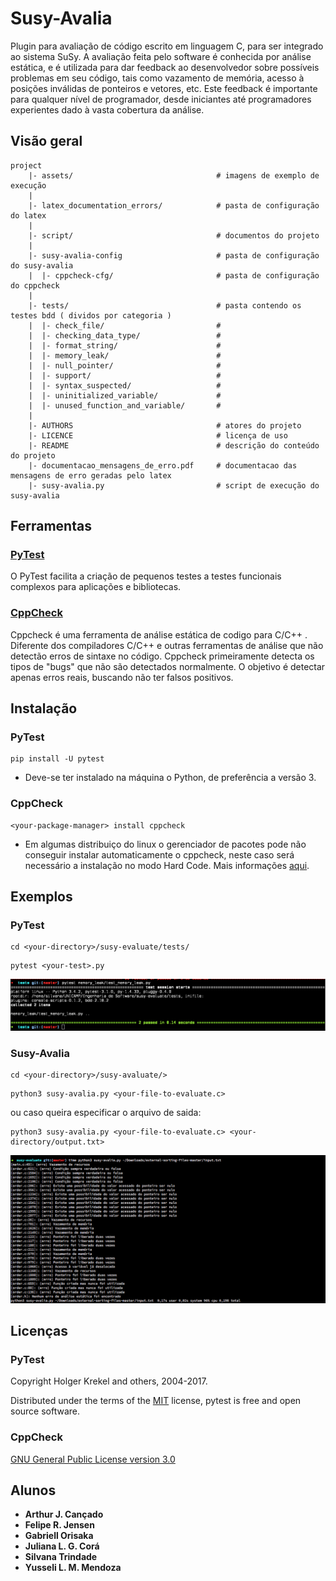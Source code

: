 # Susy-Avalia

Plugin para avaliação de código escrito em linguagem C, para ser integrado ao sistema SuSy. A avaliação feita pelo software é conhecida por análise estática, e é utilizada para dar feedback ao desenvolvedor sobre possíveis problemas em seu código, tais como vazamento de memória, acesso à posições inválidas de ponteiros e vetores, etc. Este feedback é importante para qualquer nível de programador, desde iniciantes até programadores experientes dado à vasta cobertura da análise.

## Visão geral

```
project
    |- assets/                                # imagens de exemplo de execução
    |
    |- latex_documentation_errors/            # pasta de configuração do latex
    |
    |- script/                                # documentos do projeto
    |
    |- susy-avalia-config                     # pasta de configuração do susy-avalia
    |  |- cppcheck-cfg/                       # pasta de configuração do cppcheck
    |
    |- tests/                                 # pasta contendo os testes bdd ( dividos por categoria )
    |  |- check_file/                         #
    |  |- checking_data_type/                 #
    |  |- format_string/                      #
    |  |- memory_leak/                        #
    |  |- null_pointer/                       #
    |  |- support/                            #
    |  |- syntax_suspected/                   #
    |  |- uninitialized_variable/             #
    |  |- unused_function_and_variable/       #
    |
    |- AUTHORS                                # atores do projeto
    |- LICENCE                                # licença de uso
    |- README                                 # descrição do conteúdo do projeto
    |- documentacao_mensagens_de_erro.pdf     # documentacao das mensagens de erro geradas pelo latex
    |- susy-avalia.py                         # script de execução do susy-avalia
```

## Ferramentas

### [PyTest](https://docs.pytest.org/en/latest/)

O PyTest facilita a criação de pequenos testes a testes funcionais complexos para aplicações e bibliotecas.

### [CppCheck](http://cppcheck.sourceforge.net/)

Cppcheck é uma ferramenta de análise estática de codigo para C/C++ . Diferente dos compiladores C/C++ e outras ferramentas de análise que não detectão erros de sintaxe no código. Cppcheck primeiramente detecta os tipos de "bugs" que não são detectados normalmente. O objetivo é detectar apenas erros reais, buscando não ter falsos positivos.

## Instalação

### PyTest

```
pip install -U pytest
```

* Deve-se ter instalado na máquina o Python, de preferência a versão 3.

### CppCheck

```
<your-package-manager> install cppcheck
```

* Em algumas distribuiço do linux o gerenciador de pacotes pode não conseguir instalar automaticamente o cppcheck, neste caso será necessário a instalação no modo Hard Code. Mais informações [aqui](http://cppcheck.sourceforge.net/#download).

## Exemplos

### PyTest

```
cd <your-directory>/susy-evaluate/tests/
```

```
pytest <your-test>.py
```

![Exemplo PyTest](https://github.com/ajcancado/susy-evaluate/blob/master/assets/img_bdd_example.png)

### Susy-Avalia

```
cd <your-directory>/susy-avaluate/>
```

```
python3 susy-avalia.py <your-file-to-evaluate.c>
```

ou caso queira especificar o arquivo de saida:

```
python3 susy-avalia.py <your-file-to-evaluate.c> <your-directory/output.txt>
```

![Exemplo Susy-Avalia](https://github.com/ajcancado/susy-evaluate/blob/master/assets/img_susy-avalia_example.png)

## Licenças

### PyTest

Copyright Holger Krekel and others, 2004-2017.

Distributed under the terms of the [MIT](https://github.com/pytest-dev/pytest/blob/master/LICENSE) license, pytest is free and open source software.

### CppCheck

[GNU General Public License version 3.0](https://www.gnu.org/licenses/gpl-3.0.en.html)

## Alunos

* **Arthur J. Cançado**
* **Felipe R. Jensen**
* **Gabriell Orisaka**
* **Juliana L. G. Corá**
* **Silvana Trindade**
* **Yusseli L. M. Mendoza**
